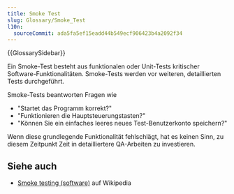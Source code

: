 ```yaml
---
title: Smoke Test
slug: Glossary/Smoke_Test
l10n:
  sourceCommit: ada5fa5ef15eadd44b549ecf906423b4a2092f34
---
```


{{GlossarySidebar}}

Ein Smoke-Test besteht aus funktionalen oder Unit-Tests kritischer Software-Funktionalitäten. Smoke-Tests werden vor weiteren, detaillierten Tests durchgeführt.

Smoke-Tests beantworten Fragen wie

- "Startet das Programm korrekt?"
- "Funktionieren die Hauptsteuerungstasten?"
- "Können Sie ein einfaches leeres neues Test-Benutzerkonto speichern?"

Wenn diese grundlegende Funktionalität fehlschlägt, hat es keinen Sinn, zu diesem Zeitpunkt Zeit in detailliertere QA-Arbeiten zu investieren.

## Siehe auch

- [Smoke testing (software)](<https://en.wikipedia.org/wiki/Smoke_testing_(software)>) auf Wikipedia
